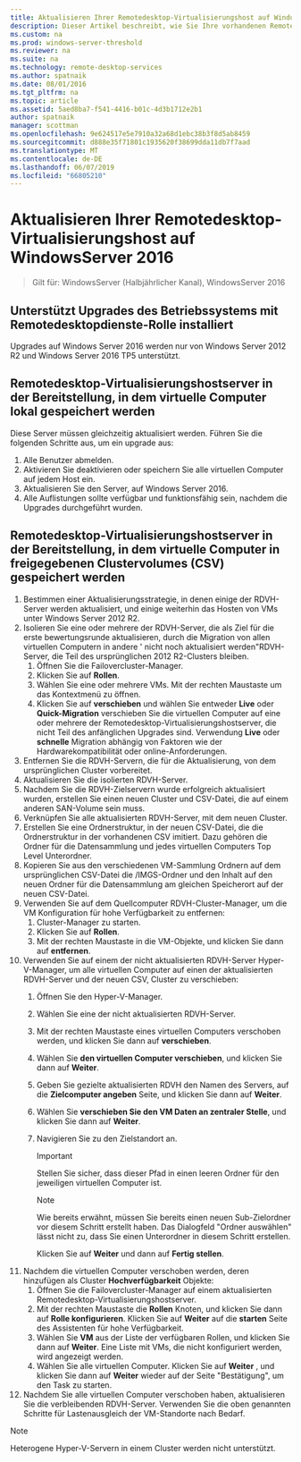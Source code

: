 ```yaml
---
title: Aktualisieren Ihrer Remotedesktop-Virtualisierungshost auf WindowsServer 2016
description: Dieser Artikel beschreibt, wie Sie Ihre vorhandenen Remote Desktop Services-Bereitstellungen auf Windows Server 2016 aktualisieren.
ms.custom: na
ms.prod: windows-server-threshold
ms.reviewer: na
ms.suite: na
ms.technology: remote-desktop-services
ms.author: spatnaik
ms.date: 08/01/2016
ms.tgt_pltfrm: na
ms.topic: article
ms.assetid: 5aed8ba7-f541-4416-b01c-4d3b1712e2b1
author: spatnaik
manager: scottman
ms.openlocfilehash: 9e624517e5e7910a32a68d1ebc38b3f8d5ab8459
ms.sourcegitcommit: d888e35f71801c1935620f38699dda11db7f7aad
ms.translationtype: MT
ms.contentlocale: de-DE
ms.lasthandoff: 06/07/2019
ms.locfileid: "66805210"
---
```

# <a name="upgrading-your-remote-desktop-virtualization-host-to-windows-server-2016"></a>Aktualisieren Ihrer Remotedesktop-Virtualisierungshost auf WindowsServer 2016

>Gilt für: WindowsServer (Halbjährlicher Kanal), WindowsServer 2016

## <a name="supported-os-upgrades-with-rds-role-installed"></a>Unterstützt Upgrades des Betriebssystems mit Remotedesktopdienste-Rolle installiert
Upgrades auf Windows Server 2016 werden nur von Windows Server 2012 R2 und Windows Server 2016 TP5 unterstützt.

## <a name="rd-virtualization-host-servers-in-the-deployment-where-vms-are-stored-locally"></a>Remotedesktop-Virtualisierungshostserver in der Bereitstellung, in dem virtuelle Computer lokal gespeichert werden
Diese Server müssen gleichzeitig aktualisiert werden. Führen Sie die folgenden Schritte aus, um ein upgrade aus:

1. Alle Benutzer abmelden.
1. Aktivieren Sie deaktivieren oder speichern Sie alle virtuellen Computer auf jedem Host ein. 
1. Aktualisieren Sie den Server, auf Windows Server 2016. 
1. Alle Auflistungen sollte verfügbar und funktionsfähig sein, nachdem die Upgrades durchgeführt wurden.      

## <a name="rd-virtualization-host-servers-in-the-deployment-where-vms-are-stored-in-cluster-shared-volumes-csv"></a>Remotedesktop-Virtualisierungshostserver in der Bereitstellung, in dem virtuelle Computer in freigegebenen Clustervolumes (CSV) gespeichert werden 

1. Bestimmen einer Aktualisierungsstrategie, in denen einige der RDVH-Server werden aktualisiert, und einige weiterhin das Hosten von VMs unter Windows Server 2012 R2.  
2. Isolieren Sie eine oder mehrere der RDVH-Server, die als Ziel für die erste bewertungsrunde aktualisieren, durch die Migration von allen virtuellen Computern in andere ' nicht noch aktualisiert werden"RDVH-Server, die Teil des ursprünglichen 2012 R2-Clusters bleiben.
    1. Öffnen Sie die Failovercluster-Manager. 
    1. Klicken Sie auf **Rollen**. 
    1. Wählen Sie eine oder mehrere VMs. Mit der rechten Maustaste um das Kontextmenü zu öffnen. 
    1. Klicken Sie auf **verschieben** und wählen Sie entweder **Live** oder **Quick-Migration** verschieben Sie die virtuellen Computer auf eine oder mehrere der Remotedesktop-Virtualisierungshostserver, die nicht Teil des anfänglichen Upgrades sind. Verwendung **Live** oder **schnelle** Migration abhängig von Faktoren wie der Hardwarekompatibilität oder online-Anforderungen. 
3. Entfernen Sie die RDVH-Servern, die für die Aktualisierung, von dem ursprünglichen Cluster vorbereitet. 
4. Aktualisieren Sie die isolierten RDVH-Server. 
5. Nachdem Sie die RDVH-Zielservern wurde erfolgreich aktualisiert wurden, erstellen Sie einen neuen Cluster und CSV-Datei, die auf einem anderen SAN-Volume sein muss.
6. Verknüpfen Sie alle aktualisierten RDVH-Server, mit dem neuen Cluster. 
7. Erstellen Sie eine Ordnerstruktur, in der neuen CSV-Datei, die die Ordnerstruktur in der vorhandenen CSV imitiert. Dazu gehören die Ordner für die Datensammlung und jedes virtuellen Computers Top Level Unterordner. 
8. Kopieren Sie aus den verschiedenen VM-Sammlung Ordnern auf dem ursprünglichen CSV-Datei die /IMGS-Ordner und den Inhalt auf den neuen Ordner für die Datensammlung am gleichen Speicherort auf der neuen CSV-Datei. 
9. Verwenden Sie auf dem Quellcomputer RDVH-Cluster-Manager, um die VM Konfiguration für hohe Verfügbarkeit zu entfernen:
    1. Cluster-Manager zu starten. 
    1. Klicken Sie auf **Rollen**. 
    1. Mit der rechten Maustaste in die VM-Objekte, und klicken Sie dann auf **entfernen**. 
10. Verwenden Sie auf einem der nicht aktualisierten RDVH-Server Hyper-V-Manager, um alle virtuellen Computer auf einen der aktualisierten RDVH-Server und der neuen CSV, Cluster zu verschieben:
    1. Öffnen Sie den Hyper-V-Manager. 
    2. Wählen Sie eine der nicht aktualisierten RDVH-Server. 
    3. Mit der rechten Maustaste eines virtuellen Computers verschoben werden, und klicken Sie dann auf **verschieben**. 
    4. Wählen Sie **den virtuellen Computer verschieben**, und klicken Sie dann auf **Weiter**. 
    5. Geben Sie gezielte aktualisierten RDVH den Namen des Servers, auf die **Zielcomputer angeben** Seite, und klicken Sie dann auf **Weiter**. 
    6. Wählen Sie **verschieben Sie den VM Daten an zentraler Stelle**, und klicken Sie dann auf **Weiter**. 
    7. Navigieren Sie zu den Zielstandort an. 
       > [!IMPORTANT]
       > Stellen Sie sicher, dass dieser Pfad in einen leeren Ordner für den jeweiligen virtuellen Computer ist. 

       > [!NOTE]
       > Wie bereits erwähnt, müssen Sie bereits einen neuen Sub-Zielordner vor diesem Schritt erstellt haben. Das Dialogfeld "Ordner auswählen" lässt nicht zu, dass Sie einen Unterordner in diesem Schritt erstellen. 
    
       Klicken Sie auf **Weiter** und dann auf **Fertig stellen**. 
11. Nachdem die virtuellen Computer verschoben werden, deren hinzufügen als Cluster **Hochverfügbarkeit** Objekte:
     1. Öffnen Sie die Failovercluster-Manager auf einem aktualisierten Remotedesktop-Virtualisierungshostserver. 
     1. Mit der rechten Maustaste die **Rollen** Knoten, und klicken Sie dann auf **Rolle konfigurieren**. Klicken Sie auf **Weiter** auf die **starten** Seite des Assistenten für hohe Verfügbarkeit. 
     1. Wählen Sie **VM** aus der Liste der verfügbaren Rollen, und klicken Sie dann auf **Weiter**. Eine Liste mit VMs, die nicht konfiguriert werden, wird angezeigt werden. 
     1. Wählen Sie alle virtuellen Computer. Klicken Sie auf **Weiter** , und klicken Sie dann auf **Weiter** wieder auf der Seite "Bestätigung", um den Task zu starten.  
12. Nachdem Sie alle virtuellen Computer verschoben haben, aktualisieren Sie die verbleibenden RDVH-Server. Verwenden Sie die oben genannten Schritte für Lastenausgleich der VM-Standorte nach Bedarf.

> [!NOTE]  
> Heterogene Hyper-V-Servern in einem Cluster werden nicht unterstützt. 
